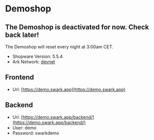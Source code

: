 # Demoshop

## The Demoshop is deactivated for now. Check back later!

The Demoshop will reset every night at 3:00am CET.

* Shopware Version: 5.5.4
* Ark Network: [devnet](https://dexplorer.ark.io/)

## Frontend

* Url: [https://demo.swark.app](https://demo.swark.app)

## Backend

* Url: [https://demo.swark.app/backend/](https://demo.swark.app/backend/)
* User: demo
* Password: swarkdemo




